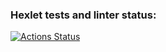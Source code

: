 ### Hexlet tests and linter status:
[![Actions Status](https://github.com/nightlord189/frontend-project-lvl4/workflows/hexlet-check/badge.svg)](https://github.com/nightlord189/frontend-project-lvl4/actions)